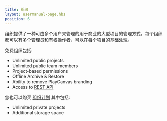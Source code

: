 ```yaml
---
title: 组织
layout: usermanual-page.hbs
position: 6
---
```


组织提供了一种可由多个用户来管理的用于商业的大型项目的管理方式。每个组织都可以有多个管理员和有权操作者，可以在每个项目的基础处理。

免费组织包括:

- Unlimited public projects
- Unlimited public team members
- Project-based permissions
- Offline Archive & Restore
- Ability to remove PlayCanvas branding
- Access to [REST API][2]

您也可以购买 [组织计划][1] 其中包括:

- Unlimited private projects
- Additional storage space

[1]: https://playcanvas.com/plans
[2]: /user-manual/api

